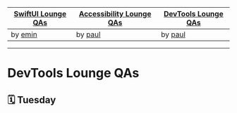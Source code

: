 [SwiftUI Lounge QAs](https://roblack.github.io/WWDC21Lounges/) | [Accessibility Lounge QAs](https://roblack.github.io/WWDC21Lounges/a11y/) | [DevTools Lounge QAs](https://roblack.github.io/WWDC21Lounges/devTools/)
------ | ------|----------
by [emin](https://twitter.com/emin_roblack)      | by [paul](https://twitter.com/squarefrog)     | by [paul](https://twitter.com/squarefrog)

---

# DevTools Lounge QAs

## 🗓 Tuesday